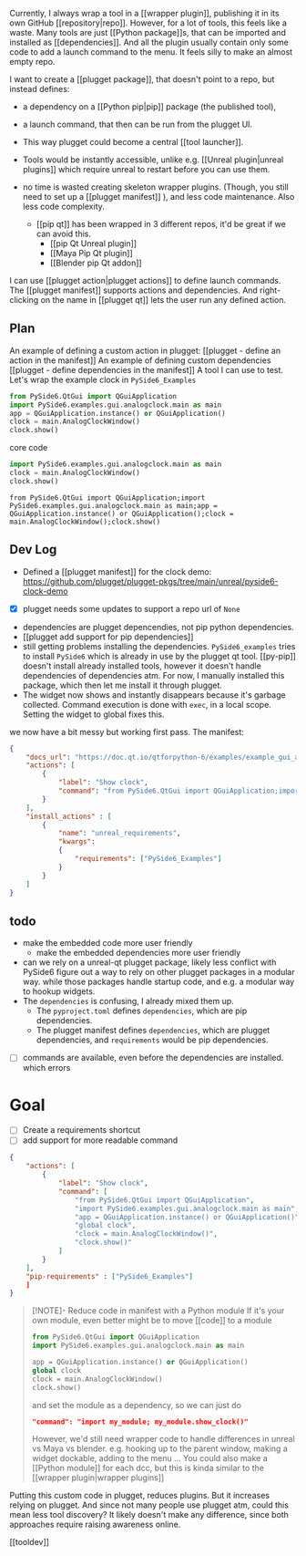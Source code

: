 Currently, I always wrap a tool in a [[wrapper plugin]], publishing it in its own GitHub [[repository|repo]].
However, for a lot of tools, this feels like a waste. Many tools are just [[Python package]]s, that can be imported and installed as [[dependencies]]. And all the plugin usually contain only some code to add a launch command to the menu. It feels silly to make an almost empty repo.

I want to create a [[plugget package]], that doesn't point to a repo, but instead defines: 
- a dependency on a [[Python pip|pip]] package (the published tool),
- a launch command, that then can be run from the plugget UI.

- This way plugget could become a central [[tool launcher]].
- Tools would be instantly accessible, unlike e.g.  [[Unreal plugin|unreal plugins]] which require unreal to restart before you can use them.
- no time is wasted creating skeleton wrapper plugins. (Though, you still need to set up a [[plugget manifest]] ), and less code maintenance. Also less code complexity.
	- [[pip qt]] has been wrapped in 3 different repos, it'd be great if we can avoid this.
		- [[pip Qt Unreal plugin]]
		- [[Maya Pip Qt plugin]]
		- [[Blender pip Qt addon]]

I can use [[plugget action|plugget actions]] to define launch commands.
The [[plugget manifest]] supports actions and dependencies.
And right-clicking on the name in [[plugget qt]] lets the user run any defined action.

## Plan
An example of defining a custom action in plugget: [[plugget - define an action in the manifest]]
An example of defining custom dependencies [[plugget - define dependencies in the manifest]]
A tool I can use to test. Let's wrap the example clock in `PySide6_Examples`
```python  
from PySide6.QtGui import QGuiApplication
import PySide6.examples.gui.analogclock.main as main
app = QGuiApplication.instance() or QGuiApplication()
clock = main.AnalogClockWindow()
clock.show()
```

core code
```python  
import PySide6.examples.gui.analogclock.main as main
clock = main.AnalogClockWindow()
clock.show()
```

```
from PySide6.QtGui import QGuiApplication;import PySide6.examples.gui.analogclock.main as main;app = QGuiApplication.instance() or QGuiApplication();clock = main.AnalogClockWindow();clock.show()
```
## Dev Log
- Defined a [[plugget manifest]] for the clock demo: https://github.com/plugget/plugget-pkgs/tree/main/unreal/pyside6-clock-demo 
- [x] plugget needs some updates to support a repo url of `None`
- dependencies are plugget depencendies, not pip python dependencies.
- [[plugget add support for pip dependencies]]
- still getting problems installing the dependencies. `PySide6_examples` tries to install `PySide6` which is already in use by the plugget qt tool. [[py-pip]] doesn't install already installed tools, however it doesn't handle dependencies of dependencies atm.
  For now, I manually installed this package, which then let me install it through plugget.
- The widget now shows and instantly disappears because it's garbage collected. Command execution is done with `exec`, in a local scope. Setting the widget to global fixes this.

we now have a bit messy but working first pass. The manifest:
```json
{
    "docs_url": "https://doc.qt.io/qtforpython-6/examples/example_gui_analogclock.html",
    "actions": [
        {
            "label": "Show clock",
            "command": "from PySide6.QtGui import QGuiApplication;import PySide6.examples.gui.analogclock.main as main;app = QGuiApplication.instance() or QGuiApplication();global clock; clock = main.AnalogClockWindow();clock.show()"
        }
    ],
    "install_actions" : [
        {
            "name": "unreal_requirements",
            "kwargs": 
            {
                "requirements": ["PySide6_Examples"]
            }
        }
    ]
}
```
## todo 
- make the embedded code more user friendly
	- make the embedded dependencies more user friendly
- can we rely on a unreal-qt plugget package, likely less conflict with PySide6
  figure out a way to rely on other plugget packages in a modular way.
  while those packages handle startup code, and e.g. a modular way to hookup widgets.
- The `dependencies` is confusing, I already mixed them up. 
	- The `pyproject.toml` defines `dependencies`, which are pip dependencies. 
	- The plugget manifest defines `dependencies`, which are plugget dependencies, and `requirements` would be pip dependencies.
- [ ] commands are available, even before the dependencies are installed. which errors
# Goal
- [ ] Create a requirements shortcut
- [ ] add support for more readable command
```json
{
    "actions": [
        {
            "label": "Show clock",
            "command": [
	            "from PySide6.QtGui import QGuiApplication",
	            "import PySide6.examples.gui.analogclock.main as main",
	            "app = QGuiApplication.instance() or QGuiApplication()",
	            "global clock",
	            "clock = main.AnalogClockWindow()",
	            "clock.show()"
            ]
        }
    ],
    "pip-requirements" : ["PySide6_Examples"]
    ]
}
```

> [!NOTE]- Reduce code in manifest with a Python module
> If it's your own module, even better might be to move [[code]] to a module
> ```python
> from PySide6.QtGui import QGuiApplication
> import PySide6.examples.gui.analogclock.main as main
> 
> app = QGuiApplication.instance() or QGuiApplication()
> global clock
> clock = main.AnalogClockWindow()
> clock.show()
> ```
> and set the module as a dependency, so we can just do
> ```json
> "command": "import my_module; my_module.show_clock()"
> ```
> However, we'd still need wrapper code to handle differences in unreal vs Maya vs blender.
> e.g. hooking up to the parent window, making a widget dockable, adding to the menu ...
> You could also make a [[Python module]] for each dcc, but this is kinda similar to the [[wrapper plugin|wrapper plugins]]

Putting this custom code in plugget, reduces plugins. But it increases relying on plugget. And since not many people use plugget atm, could this mean less tool discovery?
It likely doesn't make any difference, since both approaches require raising awareness online. 

[[tooldev]]